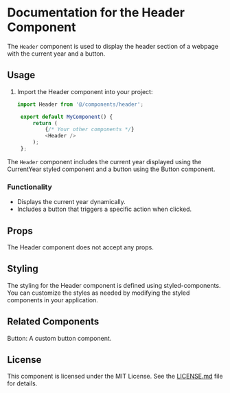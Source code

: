 # Documentation for the Header Component

The `Header` component is used to display the header section of a webpage with the current year and a button.

## Usage

1. Import the Header component into your project:

   ```javascript
   import Header from '@/components/header';

    export default MyComponent() {
        return (
            {/* Your other components */}
            <Header />
        );
    };

The `Header` component includes the current year displayed using the CurrentYear styled component and a button using the Button component.

### Functionality

- Displays the current year dynamically.
- Includes a button that triggers a specific action when clicked.

## Props

The Header component does not accept any props.

## Styling

The styling for the Header component is defined using styled-components. You can customize the styles as needed by modifying the styled components in your application.

## Related Components

Button: A custom button component.

## License

This component is licensed under the MIT License. See the [LICENSE.md](./LICENSE.md) file for details.